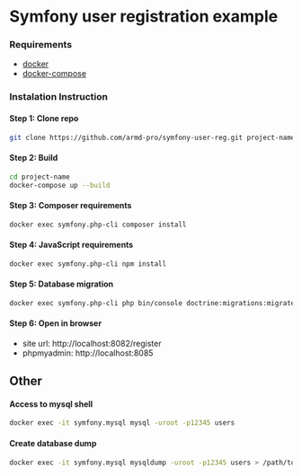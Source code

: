 
# Symfony user registration example

### Requirements
* [docker](https://docs.docker.com/install/)
* [docker-compose](https://docs.docker.com/compose/install/)

### Instalation Instruction

#### Step 1: Clone repo
```bash
git clone https://github.com/armd-pro/symfony-user-reg.git project-name
```

#### Step 2: Build
```bash
cd project-name
docker-compose up --build
```

#### Step 3: Composer requirements
```bash
docker exec symfony.php-cli composer install
```

#### Step 4: JavaScript requirements
```bash
docker exec symfony.php-cli npm install
```

#### Step 5: Database migration
```bash
docker exec symfony.php-cli php bin/console doctrine:migrations:migrate --no-interaction --allow-no-migration
```

#### Step 6: Open in browser
* site url: http://localhost:8082/register
* phpmyadmin: http://localhost:8085


## Other

#### Access to mysql shell
```bash
docker exec -it symfony.mysql mysql -uroot -p12345 users
```

#### Create database dump
```bash
docker exec -it symfony.mysql mysqldump -uroot -p12345 users > /path/to/users.db.sql
```